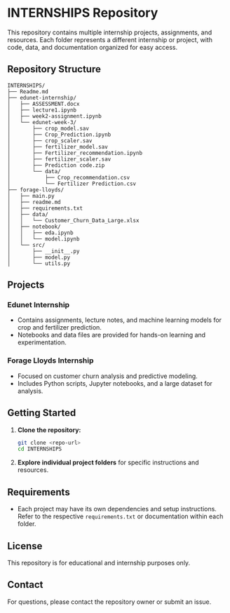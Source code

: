# INTERNSHIPS Repository

This repository contains multiple internship projects, assignments, and resources. Each folder represents a different internship or project, with code, data, and documentation organized for easy access.

## Repository Structure

```
INTERNSHIPS/
├── Readme.md
├── edunet-internship/
│   ├── ASSESSMENT.docx
│   ├── lecture1.ipynb
│   ├── week2-assignment.ipynb
│   └── edunet-week-3/
│       ├── crop_model.sav
│       ├── Crop_Prediction.ipynb
│       ├── crop_scaler.sav
│       ├── fertilizer_model.sav
│       ├── Fertilizer_recommendation.ipynb
│       ├── fertilizer_scaler.sav
│       ├── Prediction code.zip
│       └── data/
│           ├── Crop_recommendation.csv
│           └── Fertilizer Prediction.csv
├── forage-lloyds/
│   ├── main.py
│   ├── readme.md
│   ├── requirements.txt
│   ├── data/
│   │   └── Customer_Churn_Data_Large.xlsx
│   ├── notebook/
│   │   ├── eda.ipynb
│   │   └── model.ipynb
│   └── src/
│       ├── __init__.py
│       ├── model.py
│       └── utils.py
```

## Projects

### Edunet Internship
- Contains assignments, lecture notes, and machine learning models for crop and fertilizer prediction.
- Notebooks and data files are provided for hands-on learning and experimentation.

### Forage Lloyds Internship
- Focused on customer churn analysis and predictive modeling.
- Includes Python scripts, Jupyter notebooks, and a large dataset for analysis.

## Getting Started

1. **Clone the repository:**
   ```bash
   git clone <repo-url>
   cd INTERNSHIPS
   ```
2. **Explore individual project folders** for specific instructions and resources.

## Requirements
- Each project may have its own dependencies and setup instructions. Refer to the respective `requirements.txt` or documentation within each folder.

## License
This repository is for educational and internship purposes only.

## Contact
For questions, please contact the repository owner or submit an issue.
